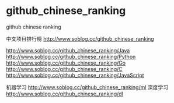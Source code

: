 # github_chinese_ranking
github chinese ranking

中文项目排行榜
http://www.soblog.cc/github_chinese_ranking

http://www.soblog.cc/github_chinese_ranking/Java
http://www.soblog.cc/github_chinese_ranking/Python
http://www.soblog.cc/github_chinese_ranking/Go
http://www.soblog.cc/github_chinese_ranking/C
http://www.soblog.cc/github_chinese_ranking/JavaScript

机器学习
http://www.soblog.cc/github_chinese_ranking/ml
深度学习
http://www.soblog.cc/github_chinese_ranking/dl

